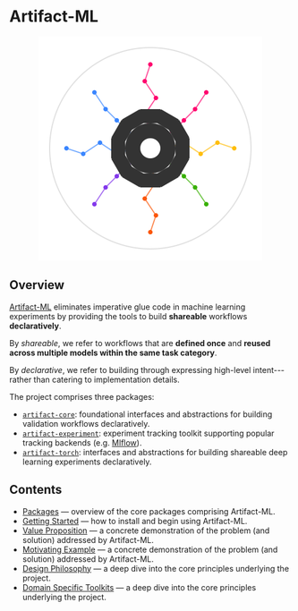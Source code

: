 # Artifact-ML

<p align="center">
  <img src="assets/artifact_ml_logo.svg" width="400" alt="Artifact-ML Logo">
</p>

## Overview

[Artifact-ML](https://github.com/vasileios-ektor-papoulias/artifact-ml/tree/main) eliminates imperative glue code in machine learning experiments by providing the tools to build **shareable** workflows **declaratively**.

By *shareable*, we refer to workflows that are **defined once** and **reused across multiple models within the same task category**.

By *declarative*, we refer to building through expressing high-level intent---rather than catering to implementation details.

The project comprises three packages:

- [`artifact-core`](https://github.com/vasileios-ektor-papoulias/artifact-ml/tree/main/artifact-core): foundational interfaces and abstractions for building validation workflows declaratively.
- [`artifact-experiment`](https://github.com/vasileios-ektor-papoulias/artifact-ml/tree/main/artifact-experiment): experiment tracking toolkit supporting popular tracking backends (e.g. [Mlflow](https://mlflow.org/)).
- [`artifact-torch`](https://github.com/vasileios-ektor-papoulias/artifact-ml/tree/main/artifact-torch): interfaces and abstractions for building shareable deep learning experiments declaratively.

## Contents

- [Packages](pages/packages.md) — overview of the core packages comprising Artifact-ML.  
- [Getting Started](pages/getting_started.md) — how to install and begin using Artifact-ML.  
- [Value Proposition](pages/value_proposition.md) — a concrete demonstration of the problem (and solution) addressed by Artifact-ML.  
- [Motivating Example](pages/motivating_example.md) — a concrete demonstration of the problem (and solution) addressed by Artifact-ML.  
- [Design Philosophy](pages/design_philosophy.md) — a deep dive into the core principles underlying the project.  
- [Domain Specific Toolkits](pages/domain_specific_toolkits.md) — a deep dive into the core principles underlying the project.  